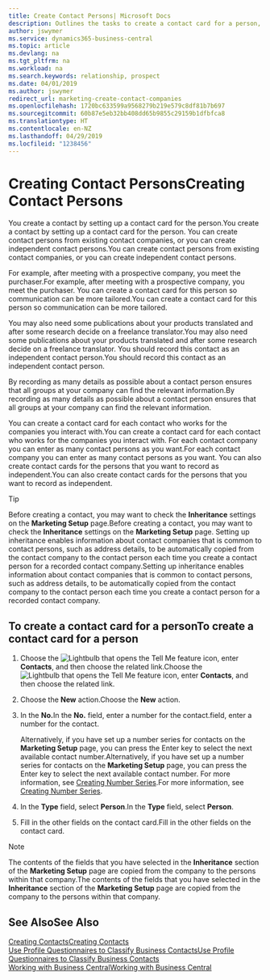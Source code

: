 ```yaml
---
title: Create Contact Persons| Microsoft Docs
description: Outlines the tasks to create a contact card for a person, for example, a prospect or supplier, helping to define the relationship and tailor communication.
author: jswymer
ms.service: dynamics365-business-central
ms.topic: article
ms.devlang: na
ms.tgt_pltfrm: na
ms.workload: na
ms.search.keywords: relationship, prospect
ms.date: 04/01/2019
ms.author: jswymer
redirect_url: marketing-create-contact-companies
ms.openlocfilehash: 1720bc633599a9568279b219e579c8df81b7b697
ms.sourcegitcommit: 60b87e5eb32bb408dd65b9855c29159b1dfbfca8
ms.translationtype: HT
ms.contentlocale: en-NZ
ms.lasthandoff: 04/29/2019
ms.locfileid: "1238456"
---
```

# <a name="creating-contact-persons"></a><span data-ttu-id="7e1e8-103">Creating Contact Persons</span><span class="sxs-lookup"><span data-stu-id="7e1e8-103">Creating Contact Persons</span></span>
<span data-ttu-id="7e1e8-104">You create a contact by setting up a contact card for the person.</span><span class="sxs-lookup"><span data-stu-id="7e1e8-104">You create a contact by setting up a contact card for the person.</span></span> <span data-ttu-id="7e1e8-105">You can create contact persons from existing contact companies, or you can create independent contact persons.</span><span class="sxs-lookup"><span data-stu-id="7e1e8-105">You can create contact persons from existing contact companies, or you can create independent contact persons.</span></span>

<span data-ttu-id="7e1e8-106">For example, after meeting with a prospective company, you meet the purchaser.</span><span class="sxs-lookup"><span data-stu-id="7e1e8-106">For example, after meeting with a prospective company, you meet the purchaser.</span></span> <span data-ttu-id="7e1e8-107">You can create a contact card for this person so communication can be more tailored.</span><span class="sxs-lookup"><span data-stu-id="7e1e8-107">You can create a contact card for this person so communication can be more tailored.</span></span>

<span data-ttu-id="7e1e8-108">You may also need some publications about your products translated and after some research decide on a freelance translator.</span><span class="sxs-lookup"><span data-stu-id="7e1e8-108">You may also need some publications about your products translated and after some research decide on a freelance translator.</span></span> <span data-ttu-id="7e1e8-109">You should record this contact as an independent contact person.</span><span class="sxs-lookup"><span data-stu-id="7e1e8-109">You should record this contact as an independent contact person.</span></span>

<span data-ttu-id="7e1e8-110">By recording as many details as possible about a contact person ensures that all groups at your company can find the relevant information.</span><span class="sxs-lookup"><span data-stu-id="7e1e8-110">By recording as many details as possible about a contact person ensures that all groups at your company can find the relevant information.</span></span>

<span data-ttu-id="7e1e8-111">You can create a contact card for each contact who works for the companies you interact with.</span><span class="sxs-lookup"><span data-stu-id="7e1e8-111">You can create a contact card for each contact who works for the companies you interact with.</span></span> <span data-ttu-id="7e1e8-112">For each contact company you can enter as many contact persons as you want.</span><span class="sxs-lookup"><span data-stu-id="7e1e8-112">For each contact company you can enter as many contact persons as you want.</span></span> <span data-ttu-id="7e1e8-113">You can also create contact cards for the persons that you want to record as independent.</span><span class="sxs-lookup"><span data-stu-id="7e1e8-113">You can also create contact cards for the persons that you want to record as independent.</span></span>

> [!TIP]  
>   <span data-ttu-id="7e1e8-114">Before creating a contact, you may want to check the **Inheritance** settings on the **Marketing Setup** page.</span><span class="sxs-lookup"><span data-stu-id="7e1e8-114">Before creating a contact, you may want to check the **Inheritance** settings on the **Marketing Setup** page.</span></span> <span data-ttu-id="7e1e8-115">Setting up inheritance enables information about contact companies that is common to contact persons, such as address details, to be automatically copied from the contact company to the contact person each time you create a contact person for a recorded contact company.</span><span class="sxs-lookup"><span data-stu-id="7e1e8-115">Setting up inheritance enables information about contact companies that is common to contact persons, such as address details, to be automatically copied from the contact company to the contact person each time you create a contact person for a recorded contact company.</span></span>

## <a name="to-create-a-contact-card-for-a-person"></a><span data-ttu-id="7e1e8-116">To create a contact card for a person</span><span class="sxs-lookup"><span data-stu-id="7e1e8-116">To create a contact card for a person</span></span>
1. <span data-ttu-id="7e1e8-117">Choose the ![Lightbulb that opens the Tell Me feature](media/ui-search/search_small.png "Tell me what you want to do") icon, enter **Contacts**, and then choose the related link.</span><span class="sxs-lookup"><span data-stu-id="7e1e8-117">Choose the ![Lightbulb that opens the Tell Me feature](media/ui-search/search_small.png "Tell me what you want to do") icon, enter **Contacts**, and then choose the related link.</span></span>
2. <span data-ttu-id="7e1e8-118">Choose the **New** action.</span><span class="sxs-lookup"><span data-stu-id="7e1e8-118">Choose the **New** action.</span></span>
3. <span data-ttu-id="7e1e8-119">In the **No.**</span><span class="sxs-lookup"><span data-stu-id="7e1e8-119">In the **No.**</span></span> <span data-ttu-id="7e1e8-120">field, enter a number for the contact.</span><span class="sxs-lookup"><span data-stu-id="7e1e8-120">field, enter a number for the contact.</span></span>

    <span data-ttu-id="7e1e8-121">Alternatively, if you have set up a number series for contacts on the **Marketing Setup** page, you can press the Enter key to select the next available contact number.</span><span class="sxs-lookup"><span data-stu-id="7e1e8-121">Alternatively, if you have set up a number series for contacts on the **Marketing Setup** page, you can press the Enter key to select the next available contact number.</span></span> <span data-ttu-id="7e1e8-122">For more information, see [Creating Number Series](ui-create-number-series.md).</span><span class="sxs-lookup"><span data-stu-id="7e1e8-122">For more information, see [Creating Number Series](ui-create-number-series.md).</span></span>
4. <span data-ttu-id="7e1e8-123">In the **Type** field, select **Person**.</span><span class="sxs-lookup"><span data-stu-id="7e1e8-123">In the **Type** field, select **Person**.</span></span>
5. <span data-ttu-id="7e1e8-124">Fill in the other fields on the contact card.</span><span class="sxs-lookup"><span data-stu-id="7e1e8-124">Fill in the other fields on the contact card.</span></span>

> [!NOTE]  
>   <span data-ttu-id="7e1e8-125">The contents of the fields that you have selected in the **Inheritance** section of the **Marketing Setup** page are copied from the company to the persons within that company.</span><span class="sxs-lookup"><span data-stu-id="7e1e8-125">The contents of the fields that you have selected in the **Inheritance** section of the **Marketing Setup** page are copied from the company to the persons within that company.</span></span>

## <a name="see-also"></a><span data-ttu-id="7e1e8-126">See Also</span><span class="sxs-lookup"><span data-stu-id="7e1e8-126">See Also</span></span>
[<span data-ttu-id="7e1e8-127">Creating Contacts</span><span class="sxs-lookup"><span data-stu-id="7e1e8-127">Creating Contacts</span></span>](marketing-create-contact-companies.md)  
[<span data-ttu-id="7e1e8-128">Use Profile Questionnaires to Classify Business Contacts</span><span class="sxs-lookup"><span data-stu-id="7e1e8-128">Use Profile Questionnaires to Classify Business Contacts</span></span>](marketing-create-contact-profile-questionnaire.md)  
[<span data-ttu-id="7e1e8-129">Working with Business Central</span><span class="sxs-lookup"><span data-stu-id="7e1e8-129">Working with Business Central</span></span>](ui-work-product.md)
